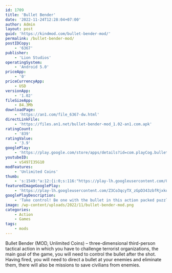 ```yaml
---
id: 1709
title: 'Bullet Bender'
date: '2022-11-24T12:28:04+07:00'
author: Admin
layout: post
guid: 'https://kindmod.com/bullet-bender-mod/'
permalink: /bullet-bender-mod/
postIDCopy:
    - '6367'
publisher:
    - 'Lion Studios'
operatingSystem:
    - 'Android 5.0'
priceApp:
    - '0'
priceCurrencyApp:
    - USD
versionApp:
    - '1.02'
fileSizeApp:
    - 84.3Mb
downloadPage:
    - 'https://an1.com/file_6367-dw.html'
directLinkFile:
    - 'https://files.an1.net/bullet-bender-mod_1.02-an1.com.apk'
ratingCount:
    - '839'
ratingValue:
    - '3.9'
googlePlay:
    - 'https://play.google.com/store/apps/details?id=com.playCog.bulletBender'
youtubeID:
    - vS497I35G10
modFeatures:
    - 'Unlimited Coins'
thumb:
    - 's:1549:"a:12:{i:0;s:116:"https://play-lh.googleusercontent.com/03am4p12caNtz3X6glDsQ-DJS2Laegurf-C3Lm2PoFtWyG-Yli1RMF_OLQvWqT-FLmXV=w526-h296";i:1;s:115:"https://play-lh.googleusercontent.com/VeLJ5XTnEHUetNTft0MZJsJZkWM-8A3x7bWfnN-JAAD5szrjTCHug_aghQoXmOE9W5o=w526-h296";i:2;s:114:"https://play-lh.googleusercontent.com/kthGqB43Rdsc8xDrlYfxzYJSiRQHeZxePdTySq8-RElqyFtMj6u4RFBThKvc3B-8rQ=w526-h296";i:3;s:116:"https://play-lh.googleusercontent.com/-YyPWia4q0QixxdO1T4q5oMtW7931pbA0gI4q6VajPb9Qhel-q0TCgOtyPn2tZtEgX_0=w526-h296";i:4;s:116:"https://play-lh.googleusercontent.com/YBcjInbTd2K9bRTDFCjo0IhEUJJYgxXgkbEx8a8_8GhaZyCcTUuIVUemihPc98Niq8KC=w526-h296";i:5;s:116:"https://play-lh.googleusercontent.com/VazOooWsxiK1QXLTouHRSt8sQWUGknowQwlaYVo2TxXgV0lsDzvX-r7-UYsSnULqftN5=w526-h296";i:6;s:116:"https://play-lh.googleusercontent.com/bzHnkkkDYzSI4_gpD5xfPgZbA2KLrdX_C-vVzGyLHpl0TXLP4GBUka4yQV4pA4k2w25d=w526-h296";i:7;s:115:"https://play-lh.googleusercontent.com/59_wmgE1vE0NGybmodJU6QEUISKIOgSTeX7PBL8oNGzaNOckXT9FKnF2NtwJTicAXu8=w526-h296";i:8;s:116:"https://play-lh.googleusercontent.com/QZFSOieK-dFacohOPw5caRrAdPn0CqwwQYh6JFuDiNmRgk0OQ4gY-tiYVMESHJ2oDJwI=w526-h296";i:9;s:116:"https://play-lh.googleusercontent.com/pEbHvKdJ0yVwuS9IDGvn6NYtwxzNYl4HEfwz5VKiiCmoK_9AqMswAkecmHvPVsiYjOeN=w526-h296";i:10;s:114:"https://play-lh.googleusercontent.com/DU0l-X1TMMc96cx_HZBqeUOCFw4oCquYwLcn0VYhCjurC_nMI2CTgLMvSl5oP5aLEQ=w526-h296";i:11;s:114:"https://play-lh.googleusercontent.com/m_8eLIX1yZjXCRAfYfaeQZyww42dJg4EOxWEoag7zeaDMIorsUcxi8QLwvPcZoEbhg=w526-h296";}";'
featuredImageGooglePlay:
    - 'https://play-lh.googleusercontent.com/Z3Co3qcyTX_zGpD343zbfRjxkumFrRNrcU2me9mcRgEWgDFF-UD0VchgmXom55OIfSWe'
googlePlayDescription:
    - 'Take control! Be one with the bullet in this action packed puzzler. In this unique experience, you become the bullet. You are in control of its movement. Once the gun fires at the targets you move it left and right, and up and down. Watch out for obstacles that get in your path! Guide the silver bullet or other upgradable items to the correct destination that causes maximum damage!Do you have the coordination, the dexterity, and the smarts to get past each level? Can you stop the bad guys and take them all down with one shot? Are you the one?.1.       Simple but addicting mechanics.'
image: /wp-content/uploads/2022/11/bullet-bender-mod.png
categories:
    - Action
    - Games
tags:
    - mods
---
```


Bullet Bender (MOD, Unlimited Coins) – three-dimensional third-person tactical action in which you have to challenge terrorist organizations, the main goal of the game, you will need to control the bullet after the shot. Having fired, you will need to direct a bullet at your enemies and eliminate them, there will also be missions to save civilians from enemies.